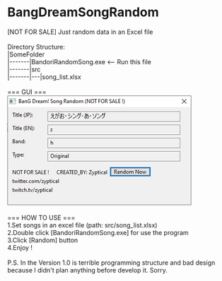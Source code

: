 # BangDreamSongRandom
[NOT FOR SALE] Just random data in an Excel file
<br><br>
Directory Structure:
<br>
|SomeFolder <br>
|-------|BandoriRandomSong.exe <-- Run this file<br>
|-------|src <br>
|-------|---|song_list.xlsx 
<br><br>
=== GUI ===<br>
![alt txt](/img/gui.png)
<br><br>
=== HOW TO USE === <br>
1.Set songs in an excel file (path: src/song_list.xlsx) <br>
2.Double click [BandoriRandomSong.exe] for use the program <br>
3.Click [Random] button <br>
4.Enjoy !
<br><br>
P.S. In the Version 1.0 is terrible programming structure and bad design because I didn't plan anything before develop it. Sorry.
